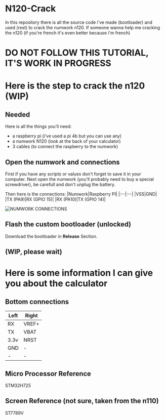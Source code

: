 # N120-Crack
In this repository there is all the source code i've made (bootloader) and used (rest) to crack the numwork n120.
If someone wanna help me cracking the n120 (if you're french it's even better because i'm french)

# DO NOT FOLLOW THIS TUTORIAL, IT'S WORK IN PROGRESS

# Here is the step to crack the n120 (WIP)

## Needed

Here is all the things you'll need:
- a raspberry pi (i've used a pi 4b but you can use any)
- a numwork N120 (look at the back of your calculator)
- 3 cables (to connect the raspberry to the numwork)

## Open the numwork and connections

First if you have any scripts or values don't forget to save it in your computer.
Next open the numwork (you'll probably need to buy a special screwdriver), be carefull and don't unplug the battery.

Then here is the connections:
|Numwork|Raspberry PI|
|:--|:--|
|VSS|GND|
|TX (PA9)|RX (GPIO 15)|
|RX (PA10)|TX (GPIO 14)|

![NUMWORK CONNECTIONS](https://github.com/user-attachments/assets/81d5159b-617a-40ef-8e0f-32e959350a6f)

## Flash the custom bootloader (unlocked)
Download the bootloader in **Release** Section.
## (WIP, please wait)

# Here is some information I can give you about the calculator

## Bottom connections
|Left|Right|
|--|--|
|RX|VREF+|
|TX|VBAT|
|3.3v|NRST|
|GND |-|
|-|-|

## Micro Processor Reference
STM32H725

## Screen Reference (not sure, taken from the n110)
ST7789V

